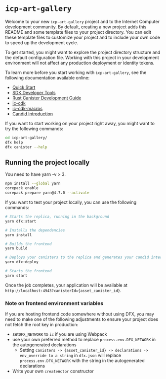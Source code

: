 # `icp-art-gallery`

Welcome to your new `icp-art-gallery` project and to the Internet Computer development community. By default, creating a new project adds this README and some template files to your project directory. You can edit these template files to customize your project and to include your own code to speed up the development cycle.

To get started, you might want to explore the project directory structure and the default configuration file. Working with this project in your development environment will not affect any production deployment or identity tokens.

To learn more before you start working with `icp-art-gallery`, see the following documentation available online:

- [Quick Start](https://internetcomputer.org/docs/current/developer-docs/setup/deploy-locally)
- [SDK Developer Tools](https://internetcomputer.org/docs/current/developer-docs/setup/install)
- [Rust Canister Development Guide](https://internetcomputer.org/docs/current/developer-docs/backend/rust/)
- [ic-cdk](https://docs.rs/ic-cdk)
- [ic-cdk-macros](https://docs.rs/ic-cdk-macros)
- [Candid Introduction](https://internetcomputer.org/docs/current/developer-docs/backend/candid/)

If you want to start working on your project right away, you might want to try the following commands:

```bash
cd icp-art-gallery/
dfx help
dfx canister --help
```

## Running the project locally

You need to have yarn -v > 3.
```bash
npm install --global yarn
corepack enable
corepack prepare yarn@4.7.0 --activate
```

If you want to test your project locally, you can use the following commands:

```bash
# Starts the replica, running in the background
yarn dfx:start

# Installs the dependencies
yarn install

# Builds the frontend
yarn build

# Deploys your canisters to the replica and generates your candid interface
yarn dfx:deploy

# Starts the frontend
yarn start
```

Once the job completes, your application will be available at `http://localhost:4943?canisterId={asset_canister_id}`.

### Note on frontend environment variables

If you are hosting frontend code somewhere without using DFX, you may need to make one of the following adjustments to ensure your project does not fetch the root key in production:

- set`DFX_NETWORK` to `ic` if you are using Webpack
- use your own preferred method to replace `process.env.DFX_NETWORK` in the autogenerated declarations
  - Setting `canisters -> {asset_canister_id} -> declarations -> env_override to a string` in `dfx.json` will replace `process.env.DFX_NETWORK` with the string in the autogenerated declarations
- Write your own `createActor` constructor
